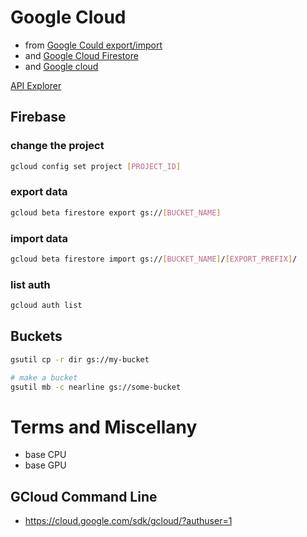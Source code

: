 # Google Cloud

* from [Google Could export/import](https://firebase.google.com/docs/firestore/manage-data/export-import)
* and [Google Cloud Firestore](https://cloud.google.com/sdk/gcloud/reference/beta/firestore/)
* and [Google cloud](https://cloud.google.com/storage/docs/gsutil/commands/cp)

[API Explorer](https://developers.google.com/apis-explorer)

## Firebase


### change the project
```bash
gcloud config set project [PROJECT_ID]
```

### export data
```bash
gcloud beta firestore export gs://[BUCKET_NAME]
```

### import data
```bash
gcloud beta firestore import gs://[BUCKET_NAME]/[EXPORT_PREFIX]/
```

### list auth
```bash
gcloud auth list
```

## Buckets
```bash
gsutil cp -r dir gs://my-bucket
```

```bash
# make a bucket
gsutil mb -c nearline gs://some-bucket
```

# Terms and Miscellany
* base CPU
* base GPU

## GCloud Command Line
* https://cloud.google.com/sdk/gcloud/?authuser=1